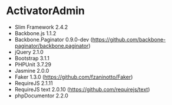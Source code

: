 ActivatorAdmin
==============

- Slim Framework 2.4.2
- Backbone.js 1.1.2
- Backbone.Paginator 0.9.0-dev (https://github.com/backbone-paginator/backbone.paginator)
- jQuery 2.1.0
- Bootstrap 3.1.1
- PHPUnit 3.7.29
- Jasmine 2.0.0
- Faker 1.3.0 (https://github.com/fzaninotto/Faker)
- RequireJS 2.1.11
- RequireJS text 2.0.10 (https://github.com/requirejs/text)
- phpDocumentor 2.2.0
